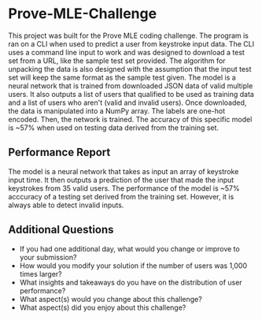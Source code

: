 # Prove-MLE-Challenge
 
This project was built for the Prove MLE coding challenge. The program is ran on a CLI when used to predict a user from keystroke input data. The CLI uses a command line input to work and was designed to download a test set from a URL, like the sample test set provided. The algorithm for unpacking the data is also designed with the assumption that the input test set will keep the same format as the sample test given. The model is a neural network that is trained from downloaded JSON data of valid multiple users. It also outputs a list of users that qualified to be used as training data and a list of users who aren't (valid and invalid users). Once downloaded, the data is manipulated into a NumPy array. The labels are one-hot encoded. Then, the network is trained. The accuracy of this specific model is ~57% when used on testing data derived from the training set.

## Performance Report

The model is a neural network that takes as input an array of keystroke input time. It then outputs a prediction of the user that made the input keystrokes from 35 valid users. The performance of the model is ~57% acccuracy of a testing set derived from the training set. However, it is always able to detect invalid inputs.

## Additional Questions

* If you had one additional day, what would you change or improve to your submission?
* How would you modify your solution if the number of users was 1,000 times larger?
* What insights and takeaways do you have on the distribution of user performance?
* What aspect(s) would you change about this challenge?
* What aspect(s) did you enjoy about this challenge?
